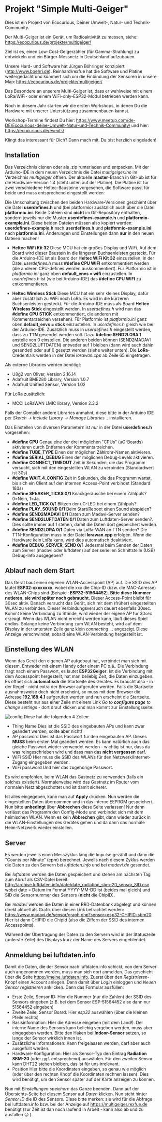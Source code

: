 # Projekt "Simple Multi-Geiger"

Dies ist ein Projekt von Ecocurious, Deiner Umwelt-, Natur- und Technik-Community.

Der Multi-Geiger ist ein Gerät, um Radioaktivität zu messen, siehe: https://ecocurious.de/projekte/multigeiger/

Ziel ist es, einen Low-Cost-Geigerzähler (für Gamma-Strahlung) zu entwickeln und ein Bürger-Messnetz in Deutschland aufzubauen.

Unsere Hard- und Software hat Jürgen Böhringer konzipiert (http://www.boehri.de).
Reinhard/rexfue hat die Software und Platine weitergedacht und kümmert sich um die Einbindung der Sensoren in unsere Map: https://ecocurious.de/projekte/multigeiger/

Das Besondere an unserem Multi-Geiger ist, dass er wahlweise mit einem LoRa/WiFi- oder einem WiFi-only-ESP32-Modul betrieben werden kann.

Noch in diesem Jahr starten wir die ersten Workshops, in denen Du die Hardware mit unserer Unterstützung zusammenbauen kannst.

Workshop-Termine findest Du hier: https://www.meetup.com/de-DE/Ecocurious-deine-Umwelt-Natur-und-Technik-Community/
und hier: https://ecocurious.de/events/

Klingt das interessant für Dich? Dann mach mit, Du bist herzlich eingeladen!

## Installation
Das Verzeichnis clonen oder als .zip runterladen und entpacken. Mit der Arduino-IDE in dem neuen Verzeichnis die Datei *multigeiger.ino* im Verzeichnis *multigeiger* öffnen.
Der aktuelle **master**-Branch in GitHub ist für die Hardware-Version 1.4 (steht unten auf der Platine).
Die Platine ist für zwei verschiedene Heltec-Bausteine vorgesehen, die Software passt für beide und muss entsprechend eingestellt werden:

Die Umschaltung zwischen den beiden Hardware-Versionen geschieht über die Datei **userdefines.h** und (bei platformio) zusätzlich auch über die Datei **platformio.ini**. Beide Dateien sind **nicht** im Git-Repository enthalten, sondern jeweils nur die Muster **userdefines-example.h** und **platformio-example.ini**. Diese beiden Dateien müssen also kopiert werden: **userdefines-example.h** nach **userdefines.h** und **platformio-example.ini** nach **platformio.ini**.
Änderungen und Einstellungen dann **nur** in den neuen Dateien machen!

 * **Heltec WiFi Kit 32**
Diese MCU hat ein großes Display und WiFi. Auf dem Board wird dieser Baustein in die längeren Buchsenleisten gesteckt. Für die Arduino-IDE ist als Board der **Heltec WiFi Kit 32** einzustellen, in der Datei *userdefines.h* muss **#define CPU WIFI** entkommentiert werden (die anderen CPU-defines werden auskommentiert).
Für Platformio ist in *platformio.ini* ganz oben **default_envs = wifi** einzustellen. In *userdefines.h* ist (wie bei Arduino-IDE) das **#define CPU WIFI** zu entkommentieren.

 * **Heltec Wireless Stick**
Diese MCU hat ein sehr kleines Display, dafür aber zusätzlich zu WiFi noch LoRa. Es wird in die kürzeren Buchsenleisten gesteckt. Für die Arduino-IDE muss als Board **Heltec Wireless Stick** eingestellt werden. In *userdefines.h* wird nun das **#define CPU STICK** entkommentiert, die anderen mit Kommentarzeichen versehen).
Für Platformio ist *platformio.ini* ganz oben **default_envs = stick** einzustellen. In *userdefines.h* gleich wie bei der Arduino-IDE.
Zusätzlich muss in *userdefines.h* eingestellt werden, dass zu **TTN** gesendet werden soll. Dazu **#define SEND2LORA 1** anstelle von 0 einstellen. Die anderen beiden können (SEND2MADAVI und SEND2LUFTDATEN) entweder auf 1 bleiben (dann wird auch dahin gesendet) oder auf 0 gesetzt werden (siehe weiter unten).
Die **LoRa**-Credentials werden in der Datei *lorawan.cpp* ab Zeile 65 eingetragen.


Als externe Libraries werden benötigt:

 * U8g2 von Oliver, Version 2.16.14
 * Adafruit BME280 Library, Version 1.0.7
 * Adafruit Unified Sensor, Version 1.02

Für LoRa zusätzlich:
 * MCCI LoRaWAN LMIC library, Version 2.3.2

Falls der Compiler andere Libraries anmahnt, diese bitte in der Arduino IDE per *Sketch -> Include Library -> Manage Libraries ..* installieren.

Das Einstellen von diversen Parametern ist *nur* in der Datei **userdefines.h** vorgesehen:
 * **#define CPU**
Genau eine der drei möglichen "CPUs" (uC-Boards) aktivieren durch Entfernen der Kommentarzeichen.
 * **#define TUBE_TYPE**
Einen der möglichen Zählrohr-Namen aktivieren.
 * **#define SERIAL_DEBUG**
Einen der möglichen Debug-Levels aktivieren.
 * **#define CONNECT_TIMEOUT**
Zeit in Sekunden, die das Programm versucht, sich mit den eingestellten WLAN zu verbinden (Standardwert ist 30s)
 * **#define WAIT_4_CONFIG**
Zeit in Sekunden, die das Programm wartet, bis sich ein Client auf den internen Access-Point verbindet (Standard 180s)
 * **#define SPEAKER_TICKS 0/1**
Knackgeräusche bei einem Zählpuls? 0=Nein, 1=Ja.
 * **#define LED_TICK 0/1**
Blitzen der uC-LED bei einem Zählpuls?
 * **#define PLAY_SOUND 0/1**
Beim Start/Reboot einen Sound abspielen?
 * **#define SEND2MADAVI 0/1**
Daten zum Madavi-Server senden?
 * **#define SEND2LUFTDATEN 0/1**
Daten zum Luftdaten-Server senden?. Dies sollte immer auf 1 stehen, damit die Daten dort gespeichert werden.
 * **#define SEND2LORA 0/1**
Daten via LoRa-WAN an TTN senden? Die TTN-Konfiguration muss in der Datei **lorawan.cpp** erfolgen.
Wenn die Hardware kein LoRa kann, wird dies automatisch deaktiviert.
 * **#define DEBUG_SERVER_SEND 0/1**
Jedesmal beim Senden der Daten zum Server (madavi oder luftdaten) auf der seriellen Schnittstelle (USB) Debug-Info ausgegeben?

## Ablauf nach dem Start
Das Gerät baut einen eigenen WLAN-Accesspoint (AP) auf. Die SSID des AP lautet **ESP32-xxxxxxxx**, wobei die xxx
die Chip-ID (bzw. die MAC-Adresse) des WLAN-Chips sind (Beispiel: **ESP32-51564452**).
**Bitte diese Nummer notieren, sie wird später noch gebraucht.**
Dieser Access-Point bleibt für 30sec aktiv. Danach versucht das Gerät, sich mit dem (früher) eingestellten WLAN
zu verbinden. Dieser Verbindungsversuch dauert ebenfalls 30sec. Kommt keine Verbindung zu Stande, wird wieder der
eigene AP für 30sec erzeugt. Wenn das WLAN nicht erreicht werden kann, läuft dieses Spiel endlos.
Solange keine Verbindung zum WLAN besteht, wird auf dem Display in der untersten Zeile ganz klein *connecting ...*
angezeigt. Diese Anzeige verschwindet, sobald eine WLAN-Verbindung hergestellt ist.

## Einstellung des WLAN
Wenn das Gerät den eigenen AP aufgebaut hat, verbindet man sich mit diesem. Entweder mit einem Handy oder einem PC o.ä..
Die Verbindung fragt nach einem Passwort, es lautet **ESP32Geiger**.
Ist die Verbindung mit dem Accesspoint hergestellt, hat man beliebig Zeit, die Daten einzugeben.
Es öffnet sich **automatisch** die Startseite des Gerätes. Es braucht also - in der Regel - nicht extra der Browser aufgerufen werden.
Falls die Startseite ausnahmsweise doch nicht erscheint, so muss mit dem Browser die Adresse **192.168.4.1** aufgerufen werden und nun erscheint die Startseite.
Diese besteht nur aus einer Zeile mit einem Link *Go to __configure page__ to change settings* - dort drauf klicken und man kommt zur Einstellungsseite:

![config](/images/config1.png)
Diese hat die folgenden 4 Zeilen:
 * Thing Name
 Dies ist die SSID des eingebauten APs und kann zwar geändert werden, sollte aber nicht!
 * AP password
 Dies ist das Passwort für den eingebauten AP. Dieses **MUSS** beim ersten Mal geändert werden. Es kann natürlich auch das gleiche Passwort wieder verwendet werden - wichtig ist nur, dass da was reingeschrieben wird und dass man das **nicht vergessen** darf.
 * WiFi SSID
 Hier muss die SSID des WLANs für den Netzwerk/Internet-Zugang eingegeben werden.
 * WiFi password
 Und hier das zugehörige Passwort.

Es wird empfohlen, beim WLAN das Gastnetz zu verwenden (falls ein solches existiert). Normalerweise wird das Gastnetz im Router vom normalen Netz abgeschottet und ist damit sicherer.

Ist alles eingegeben, kann man auf **Apply** drücken. Nun werden die eingestellten Daten übernommen und in das interne EEPROM gespeichert. Nun bitte **unbedingt** über **Abbrechen** diese Seite verlassen! Nur dann verlässt das Programm den Config-Mode und verbindet sich mit dem heimischen WLAN. Wenn es kein **Abbrechen** gibt, dann wieder zurück in die WLAN-Einstellungen des Gerätes gehen und da dann das normale Heim-Netzwerk wieder einstellen.

## Server
Es werden jeweils einen Messzyklus lang die Impulse gezählt und dann die "Counts per Minute" (cpm) berechnet.
Jeweils nach diesem Zyklus werden die Daten zu den Servern bei *luftdaten.info* und bei *madavi.de* gesendet.

Bei *luftdaten* werden die Daten gespeichert und stehen am nächsten Tag zum Abruf als CSV-Datei bereit:
http://archive.luftdaten.info/date/date_radiation_sbm-20_sensor_SID.csv
wobei date = Datum im Format YYYY-MM-DD ist (beides mal gleich) und SID die Sensornummer des Sensors (**nicht** die ChipID).

Bei *madavi* werden die Daten in einer RRD-Datenbank abgelegt und können direkt aktuell als Grafik über diesen Link betrachtet werden:
https://www.madavi.de/sensor/graph.php?sensor=esp32-CHIPID-sbm20
Hier ist dann CHIPID die ChipId (also die Ziffern der SSID des internen Accesspoints).

Während der Übertragung der Daten zu den Servern wird in der Statuszeile (unterste Zeile) des Displays kurz der Name des Servers eingeblendet.

## Anmeldung bei luftdaten.info
Damit die Daten, die der Sensor nach luftdaten.info schickt, von dem Server auch angenommen werden, muss man sich dort anmelden. Das geschieht über die Seite https://meine.luftdaten.info.
Zuerst über den *Registrieren*-Knopf einen Account anlegen. Dann damit über *Login* einloggen und *Neuen Sensor registrieren* anklicken.
Dann das Formular ausfüllen:
 * Erste Zeile, Sensor ID:
 Hier die Nummer (nur die Zahlen) der SSID des Sensors eingeben (z.B. bei dem Sensor ESP-51564452 also dann nur 51564452 eingeben)
 * Zweite Zeile, Sensor Board:
 Hier *esp32* auswählen (über die kleinen Pfeile rechts)
 * Basisinformation:
 Hier die Adresse eingeben (mit dem Land!). Der interne Name des Sensors kann beliebig vergeben werden, muss aber eingegeben werden. Bitte den Haken bei **Indoor-Sensor** setzen, so lange der Sensor wirklich innen ist.
 * Zusätzliche Informationen:
 Kann freigelassen werden, darf aber auch ausgefüllt werden.
 * Hardware-Konfiguration:
 Hier als Sensor-Typ den Eintrag **Radiation SBM-20** (oder ggf. entsprechend) auswählen. Für den zweiten Sensor kann DHT22 stehen bleiben, das ist für uns irrelevant.
 * Position
 Hier bitte die Koordinaten eingeben, so genau wie möglich (oder über den rechten Knopf die Koordinaten rechnen lassen). Dies wird benötigt, um den Sensor später auf der Karte anzeigen zu können.

 Nun mit *Einstellungen speichern* das Ganze beenden. Dann auf der Übersichts-Seite bei diesem Sensor auf *Daten* klicken. Nun steht hinter *Sensor ID* die ID des Sensors. Diese bitte merken: sie wird für die Abfrage bei luftdaten.info bzw. bei der Anzeige auf https://multigeiger.rexfue.de benötigt (zur Zeit ist dan noch laufend in Arbeit - kann also ab und zu ausfallen :wink: ).

